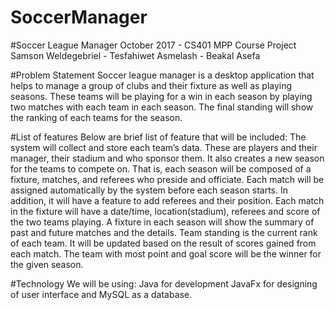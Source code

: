 # SoccerManager

#Soccer League Manager
October 2017 - CS401 MPP Course Project
Samson Weldegebriel - Tesfahiwet Asmelash - Beakal Asefa

#Problem Statement
Soccer league manager is a desktop application that helps to manage a group of clubs and their fixture as well as playing seasons. These teams will be playing for a win in each season by playing two matches with each team in each season. The final standing will show the ranking of each teams for the season.

#List of features
Below are brief list of feature that will be included:
The system will collect and store each team’s data. These are players and their manager, their stadium and who sponsor them.
It also creates a new season for the teams to compete on. That is, each season will be composed of a fixture, matches, and referees who preside and officiate.
Each match will be assigned automatically by the system before each season starts.
In addition, it will have a feature to add referees and their position.
Each match in the fixture will have a date/time, location(stadium), referees and score of the two teams playing.
A fixture in each season will show the summary of past and future matches and the details.
Team standing is the current rank of each team. It will be updated based on the result of scores gained from each match. The team with most point and goal score will be the winner for the given season.

#Technology
We will be using:
Java for development
JavaFx for designing of user interface and
MySQL as a database.




